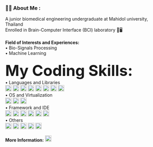 ### :man_technologist: <b>About Me</b> :

A junior biomedical engineering undergraduate at Mahidol university, Thailand   <img src="https://github.com/linssen/country-flag-icons/blob/master/images/svg/tha.svg" width="15" height="10"/>
<br> Enrolled in Brain-Computer Interface (BCI) laboratory 🧠🖥
<br><br> <b>Field of Interests and Experiences:</b>
<br>• Bio-Signals Processing 
<br>• Machine Learning
<br><br>
<font size="20"><b>My Coding Skills:</b></font>
<br>• Languages and Libraries<br>
<img src="https://img.shields.io/badge/C-00599C?style=for-the-badge&logo=c&logoColor=white" height="20"/> <!--C-->
<img src="https://img.shields.io/badge/Python-FFD43B?style=for-the-badge&logo=python&logoColor=blue" height="20"/>
<img src="https://img.shields.io/badge/Numpy-777BB4?style=for-the-badge&logo=numpy&logoColor=white" height="20"/> <!--Numpy-->
<img src="https://img.shields.io/badge/Pandas-2C2D72?style=for-the-badge&logo=pandas&logoColor=whit" height="20"/> <!--Pandas-->
<img src="https://img.shields.io/badge/scikit_learn-ff59c7?style=for-the-badge&logo=scikit-learn&logoColor=white" height="20"/> <!--scikit-->
<img src="https://img.shields.io/badge/SciPy-654FF0?style=for-the-badge&logo=SciPy&logoColor=white" height="20"/> <!--Scipy-->
<img src="https://img.shields.io/badge/Matplotlib-A020F0.svg?style=for-the-badge&logo=Matplotlib&logoColor=black" height="20"/> <!--Matplotlib-->
<img src="https://img.shields.io/badge/MATLAB-FFA500.svg?style=for-the-badge&logo=MATLAB&logoColor=white" height="20"/> <!--Matplotlib-->
<br>• OS and Virtualization <br>
<img src="https://img.shields.io/badge/Linux-FCC624?style=for-the-badge&logo=linux&logoColor=blac" height="20"/> <!--LINUX-->
<img src="https://img.shields.io/badge/Windows-0078D6?style=for-the-badge&logo=windows&logoColor=white" height="20"/> <!--Windows-->
<img src="https://img.shields.io/badge/VirtualBox-21416b?style=for-the-badge&logo=VirtualBox&logoColor=white" height="20"/> <!--VirtualBox-->
<br>• Framework and IDE<br>
<img src="https://img.shields.io/badge/conda-342B029.svg?&style=for-the-badge&logo=anaconda&logoColor=white" height="20"/> <!--Conda-->
<img src="https://img.shields.io/badge/GitKraken-179287?style=for-the-badge&logo=GitKraken&logoColor=white" height="20"/> <!--GitKraken-->
<img src="https://img.shields.io/badge/Jupyter-F37626.svg?&style=for-the-badge&logo=Jupyter&logoColor=white" height="20"/> <!--Jupyter-->
<img src="https://img.shields.io/badge/Arduino_IDE-00979D?style=for-the-badge&logo=arduino&logoColor=white" height="20"/> <!--Arduino IDE-->
<img src="https://img.shields.io/badge/Colab-F9AB00?style=for-the-badge&logo=googlecolab&color=525252" height="20"/> <!--Google Colba-->
<img src="https://img.shields.io/badge/VSCode-0078D4?style=for-the-badge&logo=visual%20studio%20code&logoColor=white" height="20"/> <!--VSCode-->
<br>• Others<br>
<img src="https://img.shields.io/badge/MySQL-005C84?style=for-the-badge&logo=mysql&logoColor=white" height="20"/> <!--MySQL-->
<img src="https://img.shields.io/badge/Arduino-00979D?style=for-the-badge&logo=Arduino&logoColor=white" height="20"/> <!--Arduino-->
<img src="https://img.shields.io/badge/Raspberry%20Pi-A22846?style=for-the-badge&logo=Raspberry%20Pi&logoColor=white" height="20"/> <!--RasPi-->
<img src="https://img.shields.io/badge/GIT-E44C30?style=for-the-badge&logo=git&logoColor=white" height="20"/> <!--Git-->
<img src="https://img.shields.io/badge/powershell-5391FE?style=for-the-badge&logo=powershell&logoColor=white" height="20"/> <!--Powershell-->
<br><br> <b>More Information:</b>
<a href="https://www.linkedin.com/in/vittavas-tan/"><img src="https://img.shields.io/badge/LinkedIn-0077B5?style=for-the-badge&logo=linkedin&logoColor=white" height="20"/> <!--LinkedIn-->
